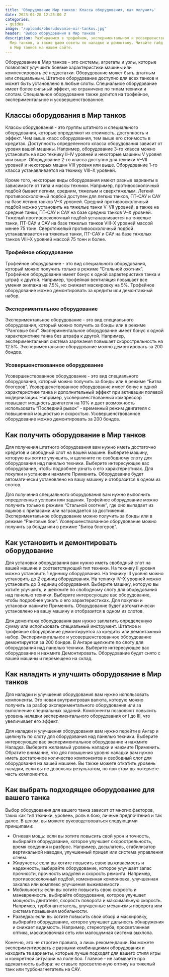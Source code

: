 ```yaml
---
title: 'Оборудование Мир танков: Классы оборудования, как получить'
date: 2023-04-28 12:25:00 Z
categories:
- guides
image: "/uploads/oborudovanie-mir-tankov.jpg"
header: 'Выбор оборудования в Мир танков '
description: Разбираемся в трофейном, экспериментальном и усовершенствованном оборудовании
  Мир танков, а также даем советы по наладке и демонтажу. Читайте гайд по оборудованию
  в Мир танков на нашем сайте.
---
```


Оборудование в Мир танков - это системы, агрегаты и узлы, которые позволяют улучшить боевые характеристики машины или компенсировать её недостатки. Оборудование может быть штатным или специальным. Штатное оборудование доступно для всех танков и может быть установлено в любые слоты. Специальное оборудование имеет более сильный эффект, но ограничено по типам техники и слотам. Специальное оборудование также делится на трофейное, экспериментальное и усовершенствованное.

Классы оборудования в Мир танков
-------------------

Классы оборудования - это группы штатного и специального оборудования, которые определяют их стоимость, доступность и эффект. Чем выше класс оборудования, тем выше его стоимость в кредитах. Доступность определенного класса оборудования зависит от уровня вашей машины. Например, оборудование 3-го класса можно установить на всю технику II–IV уровней и некоторые машины V уровня или выше. Оборудование 2-го класса доступно для техники V–VII уровней и некоторых машин VIII уровня или выше. Оборудование 1-го класса устанавливается на технику VIII–X уровней.

Кроме того, некоторые виды оборудования имеют разные варианты в зависимости от типа и массы техники. Например, противоосколочный подбой бывает легким, средним, тяжелым и сверхтяжелым. Легкий противоосколочный подбой доступен для легких танков, ПТ-САУ и САУ на базе легких танков V–X уровней. Средний противоосколочный подбой можно установить на тяжелые танки V–VII уровней, а также на средние танки, ПТ-САУ и САУ на базе средних танков V–X уровней. Тяжелый противоосколочный подбой устанавливается на тяжелые танки, ПТ-САУ и САУ на базе тяжелых танков VIII–X уровней массой менее 75 тонн. Сверхтяжелый противоосколочный подбой устанавливается на тяжелые танки, ПТ-САУ и САУ на базе тяжелых танков VIII–X уровней массой 75 тонн и более.

<!-- Yandex.RTB R-A-1959236-7 -->
<div id="yandex_rtb_R-A-1959236-7"></div>
<script>window.yaContextCb.push(()=>{
  Ya.Context.AdvManager.render({
    renderTo: 'yandex_rtb_R-A-1959236-7',
    blockId: 'R-A-1959236-7'
  })
})</script>

### Трофейное оборудование

Трофейное оборудование - это вид специального оборудования, который можно получить только в режиме “Стальной охотник”. Трофейное оборудование имеет бонус к одной характеристике танка и штраф к другой. Например, трофейная вентиляция повышает все умения экипажа на 7.5%, но снижает маскировку на 5%. Трофейное оборудование можно демонтировать за кредиты или демонтажный набор.

### Экспериментальное оборудование

Экспериментальное оборудование - это вид специального оборудования, который можно получить за бонды или в режиме “Ранговые бои”. Экспериментальное оборудование имеет бонус к одной характеристике танка без штрафа к другой. Например, экспериментальная система заряжания повышает скорострельность на 12.5%. Экспериментальное оборудование можно демонтировать за 200 бондов.

### Усовершенствованное оборудование

Усовершенствованное оборудование - это вид специального оборудования, который можно получить за бонды или в режиме “Битва блогеров”. Усовершенствованное оборудование имеет бонус к одной характеристике танка и дополнительный эффект при активации полевой модернизации. Например, усовершенствованный компрессор повышает мощность двигателя на 10% и дает возможность использовать “Последний рывок” - временный режим двигателя с повышенной мощностью и скоростью. Усовершенствованное оборудование можно демонтировать за 200 бондов.

Как получить оборудование в Мир танков
-------------------------

Для получения штатного оборудования вам нужно иметь достаточно кредитов и свободный слот на вашей машине. Выберите машину, которую вы хотите улучшить, и щелкните по свободному слоту для оборудования над панелью техники. Выберите интересующее вас оборудование, чтобы подробнее узнать о его характеристиках. Для покупки и установки нажмите Применить. Оборудование будет автоматически установлено на вашу машину и отобразится в одном из слотов.

Для получения специального оборудования вам нужно выполнить определенные условия или задания. Трофейное оборудование можно получить только в режиме “Стальной охотник”, где оно выпадает из ящиков с припасами или награждается за достижения. Экспериментальное оборудование можно получить за бонды или в режиме “Ранговые бои”. Усовершенствованное оборудование можно получить за бонды или в режиме "Битва блогеров".

Как установить и демонтировать оборудование
-------------------------------------------

Для установки оборудования вам нужно иметь свободный слот на вашей машине и соответствующий тип техники. На технику II уровня можно установить 1 единицу оборудования. На технику III уровня можно установить до 2 единиц оборудования. На технику IV–X уровней можно установить до 3 единиц оборудования. Выберите машину, которую вы хотите улучшить, и щелкните по свободному слоту для оборудования над панелью техники. Выберите интересующее вас оборудование, чтобы подробнее узнать о его характеристиках. Для покупки и установки нажмите Применить. Оборудование будет автоматически установлено на вашу машину и отобразится в одном из слотов.

Для демонтажа оборудования вам нужно заплатить определенную сумму или использовать специальный инструмент. Штатное и трофейное оборудование демонтируется за кредиты или демонтажный набор. Экспериментальное и усовершенствованное оборудование демонтируется за 200 бондов. В Ангаре щелкните по слоту для оборудования над панелью техники. Выберите интересующее вас оборудование и нажмите Демонтировать. Оборудование будет снято с вашей машины и перемещено на склад.

Как наладить и улучшить оборудование в Мир танков
------------------------------------

Для наладки и улучшения оборудования вам нужно использовать компоненты. Это новая внутриигровая валюта, которую можно получить за разбор экспериментального оборудования или за выполнение специальных заданий. Компоненты позволяют повысить уровень наладки экспериментального оборудования от I до III, что увеличивает его эффект.

Для наладки и улучшения оборудования вам нужно перейти в Ангар и щелкнуть по слоту для оборудования над панелью техники. Выберите интересующее вас экспериментальное оборудование и нажмите Наладка. Выберите желаемый уровень наладки и нажмите Применить. Обратите внимание, что для повышения уровня наладки вам нужно иметь достаточное количество компонентов и свободный слот для оборудования на вашей машине. Вы также можете откатить уровень наладки, если вы не довольны результатом, но при этом вы потеряете часть компонентов.

<!-- Yandex.RTB R-A-1959236-6 -->
<div id="yandex_rtb_R-A-1959236-6"></div>
<script>window.yaContextCb.push(()=>{
  Ya.Context.AdvManager.render({
    renderTo: 'yandex_rtb_R-A-1959236-6',
    blockId: 'R-A-1959236-6'
  })
})</script>

Как выбрать подходящее оборудование для вашего танка
----------------------------------------------------

Выбор оборудования для вашего танка зависит от многих факторов, таких как тип техники, уровень, роль в бою, личные предпочтения и так далее. В целом, вы можете руководствоваться следующими принципами:

*   Огневая мощь: если вы хотите повысить свой урон и точность, выбирайте оборудование, которое улучшает скорострельность, время сведения и разброс. Например, досылатель, стабилизатор вертикальной наводки, улучшенный прицел или система управления огнем.
*   Живучесть: если вы хотите повысить свою выживаемость и надежность, выбирайте оборудование, которое улучшает запас прочности, прочность модулей и скорость ремонта. Например, противоосколочный подбой, измененная компоновка, улучшенная закалка или комплекс улучшения выживаемости.
*   Мобильность: если вы хотите повысить свою скорость и маневренность, выбирайте оборудование, которое улучшает мощность двигателя, скорость поворота и максимальную скорость. Например, турбонагнетатель, улучшенные механизмы поворота или система повышения мобильности.
*   Разведка: если вы хотите повысить свой обзор и маскировку, выбирайте оборудование, которое улучшает дальность обнаружения и снижает видимость. Например, стереотруба, просветленная оптика, маскировочная сеть или малошумная система выхлопа.

Конечно, это не строгие правила, а лишь рекомендации. Вы можете экспериментировать с разными комбинациями оборудования и находить те варианты, которые лучше подходят для вашего стиля игры и конкретной ситуации на поле боя. Главное - не забывайте про адекватность выбора: не ставьте просветленную оптику на тяжелый танк или турбонагнетатель на САУ.